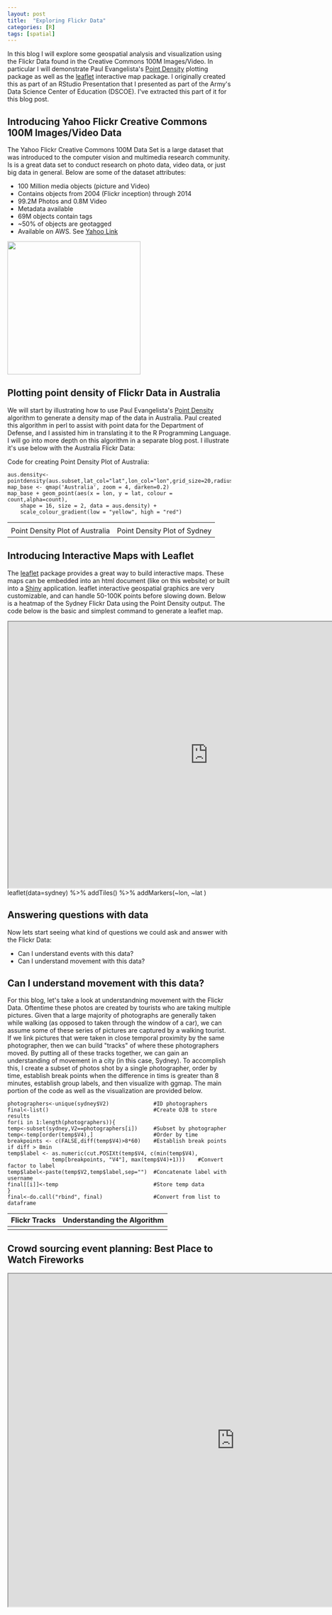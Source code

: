 ```yaml
---
layout: post
title:  "Exploring Flickr Data"
categories: [R]
tags: [spatial]
---
```


In this blog I will explore some geospatial analysis and visualization using the Flickr Data found in the Creative Commons 100M Images/Video.  In particular I will demonstrate Paul Evangelista's [Point Density](https://cran.r-project.org/web/packages/pointdensityP/index.html) plotting package as well as the [leaflet](https://cran.r-project.org/web/packages/leaflet/index.html) interactive map package.  I originally created this as part of an RStudio Presentation that I presented as part of the Army's Data Science Center of Education (DSCOE).  I've extracted this part of it for this blog post.

Introducing Yahoo Flickr Creative Commons 100M Images/Video Data
----------------------------------------------------------------
The Yahoo Flickr Creative Commons 100M Data Set is a large dataset that was introduced to the computer vision and multimedia research community.  Is is a great data set to conduct research on photo data, video data, or just big data in general.  Below are some of the dataset attributes:

-   100 Million media objects (picture and Video)
-   Contains objects from 2004 (Flickr inception) through 2014
-   99.2M Photos and 0.8M Video
-   Metadata available
-   69M objects contain tags
-   ~50% of objects are geotagged
-   Available on AWS. See [Yahoo
    Link](https://webscope.sandbox.yahoo.com/catalog.php?datatype=i&did=67)

<img src="https://dmbeskow.github.io/images/2016-08-16-FlickrData/aus_flickr_collage.jpg"  height="300px" />

Plotting point density of Flickr Data in Australia
--------------------------------------------------

We will start by illustrating how to use Paul Evangelista's [Point Density](https://cran.r-project.org/web/packages/pointdensityP/index.html) algorithm to generate a density map of the data in Australia. Paul created this algorithm in perl to assist with point data for the Department of Defense, and I assisted him in translating it to the R Programming Language.  I will go into more depth on this algorithm in a separate blog post.  I illustrate it's use below with the Australia Flickr Data:

Code for creating Point Density Plot of Australia:

    aus.density<-pointdensity(aus.subset,lat_col="lat",lon_col="lon",grid_size=20,radius=50)
    map_base <- qmap('Australia', zoom = 4, darken=0.2) 
    map_base + geom_point(aes(x = lon, y = lat, colour = count,alpha=count), 
        shape = 16, size = 2, data = aus.density) + 
        scale_colour_gradient(low = "yellow", high = "red") 

<table>
<tbody>
<tr class="odd">
<td align="left"><img src="https://dmbeskow.github.io/images/2016-08-16-FlickrData/aus_heat.png" alt="" /></td>
<td align="left"><img src="https://dmbeskow.github.io/images/2016-08-16-FlickrData/sydney_heat.png" alt="" /></td>
</tr>
<tr class="even">
<td align="left">Point Density Plot of Australia</td>
<td align="left">Point Density Plot of Sydney</td>
</tr>
</tbody>
</table>

Introducing Interactive Maps with Leaflet
-----------------------------------------

The [leaflet](https://cran.r-project.org/web/packages/leaflet/index.html) package provides a great way to build interactive maps.  These maps can be embedded into an html document (like on this website) or built into a [Shiny](http://shiny.rstudio.com) application.  leaflet interactive geospatial graphics are very customizable, and can handle 50-100K points before slowing down.  Below is a heatmap of the Sydney Flickr Data using the Point Density output.  The code below is the basic and simplest command to generate a leaflet map.

<center>
<iframe src="https://dmbeskow.github.io/html/leaf_heat.html" width="900" height="600">
</iframe>
</center>
    leaflet(data=sydney) %>% 
      addTiles() %>% addMarkers(~lon, ~lat
    )

Answering questions with data
-----------------------------

Now lets start seeing what kind of questions we could ask and answer with the Flickr Data:

-   Can I understand events with this data?
-   Can I understand movement with this data?

Can I understand movement with this data?
-----------------------------------------

For this blog, let's take a look at understandning movement with the Flickr Data.  Oftentime these photos are created by tourists who are taking multiple pictures.  Given that a large majority of photographs are generally taken while walking (as opposed to taken through the window of a car), we can assume some of these series of pictures are captured by a walking tourist.  If we link pictures that were taken in close temporal proximity by the same photographer, then we can build "tracks" of where these photographers moved.  By putting all of these tracks together, we can gain an understanding of movement in a city (in this case, Sydney).  To accomplish this, I create a subset of photos shot by a single photographer, order by time, establish break points when the difference in tims is greater than 8 minutes, establish group labels, and then visualize with ggmap. The main portion of the code as well as the visualization are provided below.

    photographers<-unique(sydney$V2)              #ID photographers
    final<-list()                                 #Create OJB to store results
    for(i in 1:length(photographers)){            
    temp<-subset(sydney,V2==photographers[i])     #Subset by photographer
    temp<-temp[order(temp$V4),]                   #Order by time
    breakpoints <- c(FALSE,diff(temp$V4)>8*60)    #Establish break points if diff > 8min
    temp$label <- as.numeric(cut.POSIXt(temp$V4, c(min(temp$V4), 
                  temp[breakpoints, "V4"], max(temp$V4)+1)))    #Convert factor to label
    temp$label<-paste(temp$V2,temp$label,sep="")  #Concatenate label with username
    final[[i]]<-temp                              #Store temp data
    }
    final<-do.call("rbind", final)                #Convert from list to dataframe

<table>
<thead>
<tr class="header">
<th align="left">Flickr Tracks</th>
<th align="left">Understanding the Algorithm</th>
</tr>
</thead>
<tbody>
<tr class="odd">
<td align="left"><img src="https://dmbeskow.github.io/images/2016-08-16-FlickrData/tracks3.png" alt="" /></td>
<td align="left"><img src="https://dmbeskow.github.io/images/2016-08-16-FlickrData/lines.PNG" alt="" /></td>
</tr>
</tbody>
</table>

Crowd sourcing event planning: Best Place to Watch Fireworks
------------------------------------------------------------

<center>
<iframe src="http://data-analytics.net/Apps/fireworks/" width="1020" height="750">
</iframe>
</center>

